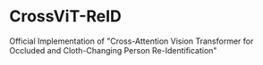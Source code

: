 # CrossViT-ReID
Official Implementation of "Cross-Attention Vision Transformer for Occluded and Cloth-Changing Person Re-Identification"
